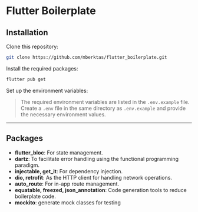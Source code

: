 # Flutter Boilerplate

## Installation

Clone this repository:

```bash
git clone https://github.com/mberktas/flutter_boilerplate.git
```

Install the required packages:

```bash
flutter pub get
```

Set up the environment variables:

> The required environment variables are listed in the `.env.example` file.  
> Create a `.env` file in the same directory as `.env.example` and provide the necessary environment values.

---

## Packages

- **flutter_bloc**: For state management.
- **dartz**: To facilitate error handling using the functional programming paradigm.
- **injectable, get_it**: For dependency injection.
- **dio, retrofit**: As the HTTP client for handling network operations.
- **auto_route**: For in-app route management.
- **equatable, freezed, json_annotation**: Code generation tools to reduce boilerplate code.
- **mockito**: generate mock classes for testing
